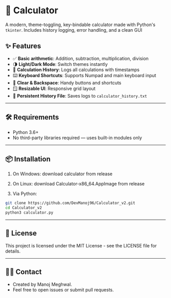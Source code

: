 # 🧮 Calculator

A modern, theme-toggling, key-bindable calculator made with Python's `tkinter`. Includes history logging, error handling, and a clean GUI 

## ✨ Features

- ✅ **Basic arithmetic**: Addition, subtraction, multiplication, division
- 🌗 **Light/Dark Mode**: Switch themes instantly
- 🧠 **Calculation History**: Logs all calculations with timestamps
- ⌨️ **Keyboard Shortcuts**: Supports Numpad and main keyboard input
- 🧹 **Clear & Backspace**: Handy buttons and shortcuts
- 🪟 **Resizable UI**: Responsive grid layout
- 📄 **Persistent History File**: Saves logs to `calculator_history.txt`

---

## 🛠 Requirements

- Python 3.6+
- No third-party libraries required — uses built-in modules only

---

## 📦 Installation
1. On Windows:
download calculator from release

2. On Linux:
download Calculator-x86_64.AppImage from release

3. Via Python:
```bash
git clone https://github.com/DevManoj96/Calculator_v2.git
cd Calculator_v2
python3 calculator.py
```

---

## 📝 License

This project is licensed under the MIT License - see the LICENSE file for details.

---


## 👨‍💻 Contact

- Created by Manoj Meghwal.
- Feel free to open issues or submit pull requests.

